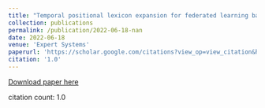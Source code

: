 ```yaml
---
title: "Temporal positional lexicon expansion for federated learning based on hyperpatism detection"
collection: publications
permalink: /publication/2022-06-18-nan
date: 2022-06-18
venue: 'Expert Systems'
paperurl: 'https://scholar.google.com/citations?view_op=view_citation&hl=en&user=CCckbEUAAAAJ&cstart=20&pagesize=80&citation_for_view=CCckbEUAAAAJ:5MTHONV0fEkC'
citation: '1.0'
---
```

[Download paper here](https://scholar.google.com/citations?view_op=view_citation&hl=en&user=CCckbEUAAAAJ&cstart=20&pagesize=80&citation_for_view=CCckbEUAAAAJ:5MTHONV0fEkC)

citation count: 1.0